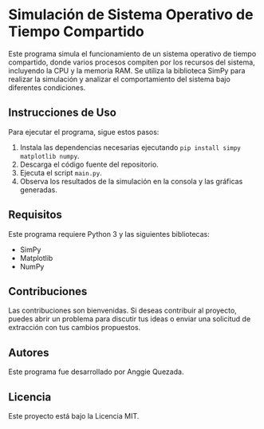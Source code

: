 

# Simulación de Sistema Operativo de Tiempo Compartido

Este programa simula el funcionamiento de un sistema operativo de tiempo compartido, donde varios procesos compiten por los recursos del sistema, incluyendo la CPU y la memoria RAM. Se utiliza la biblioteca SimPy para realizar la simulación y analizar el comportamiento del sistema bajo diferentes condiciones.

## Instrucciones de Uso

Para ejecutar el programa, sigue estos pasos:

1. Instala las dependencias necesarias ejecutando `pip install simpy matplotlib numpy`.
2. Descarga el código fuente del repositorio.
3. Ejecuta el script `main.py`.
4. Observa los resultados de la simulación en la consola y las gráficas generadas.

## Requisitos

Este programa requiere Python 3 y las siguientes bibliotecas:

- SimPy
- Matplotlib
- NumPy

## Contribuciones

Las contribuciones son bienvenidas. Si deseas contribuir al proyecto, puedes abrir un problema para discutir tus ideas o enviar una solicitud de extracción con tus cambios propuestos.

## Autores

Este programa fue desarrollado por Anggie Quezada.

## Licencia

Este proyecto está bajo la Licencia MIT.
